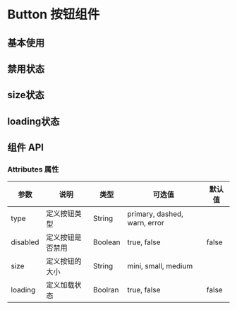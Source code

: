 
# Button 按钮组件

## 基本使用

<preview path="../demos/button/button-1.vue" title="使用样例" description=" "></preview>

## 禁用状态

<preview path="../demos/button/button-2.vue" title="使用样例" description=" "></preview>

## size状态
<preview path="../demos/button/button-3.vue" title="使用样例" description=" "></preview>

## loading状态
<preview path="../demos/button/button-4.vue" title="使用样例" description=" "></preview>

## 组件 API
### Attributes 属性

| 参数 | 说明 | 类型 | 可选值 | 默认值 |
|  ----  | ----  | ----  | ----  | ----  |
|  type| 定义按钮类型  | String  | primary, dashed, warn, error|  |
|  disabled| 定义按钮是否禁用  | Boolean  | true, false | false |
|  size| 定义按钮的大小  | String  | mini, small, medium |  |
|  loading| 定义加载状态  | Boolran  | true, false | false |

<!-- ### Methods 方法

| 方法名 | 说明 | 参数 | 返回值 |
|  ----  | ----  | ----  | ----  |
|  |  |  |  |

### Events 事件

| 事件名 | 说明 | 参数 | 返回值 |
|  ----  | ----  | ----  | ----  |
|  |  |  |  |

### Slots 插槽

| 插槽名 | 说明 | 参数 |
|  ----  | ----  | ----  |
|  |  |  | -->
